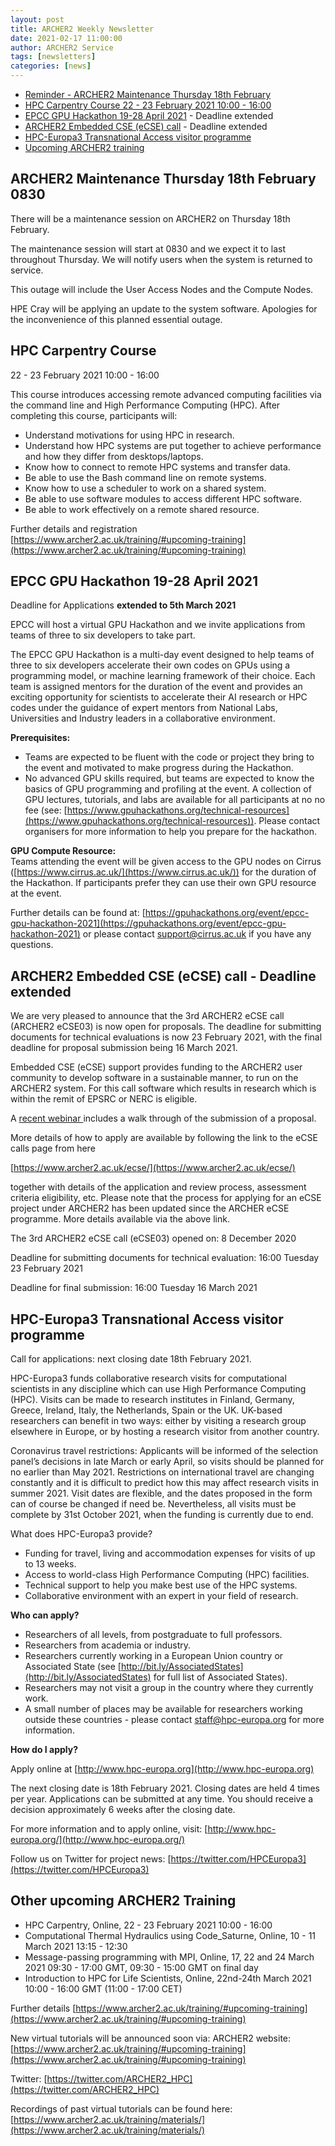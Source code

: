```yaml
---
layout: post
title: ARCHER2 Weekly Newsletter
date: 2021-02-17 11:00:00
author: ARCHER2 Service
tags: [newsletters] 
categories: [news]
---
```


- [Reminder - ARCHER2 Maintenance Thursday 18th February](#archer2-maintenance-thursday-18th-february-0830)
- [HPC Carpentry Course 22 - 23 February 2021 10:00 - 16:00 ](#hpc-carpentry-course)
- [EPCC GPU Hackathon 19-28 April 2021](#epcc-gpu-hackathon-19-28-april-2021) - Deadline extended
- [ARCHER2 Embedded CSE (eCSE) call](#archer2-embedded-cse-ecse-call---deadline-extended) - Deadline extended
- [HPC-Europa3 Transnational Access visitor programme](#hpc-europa3-transnational-access-visitor-programme)
- [Upcoming ARCHER2 training](#other-upcoming-archer2-training) 


## ARCHER2 Maintenance Thursday 18th February 0830 

There will be a maintenance session on ARCHER2 on Thursday 18th February.

The maintenance session will start at 0830 and we expect it to last throughout Thursday. We will notify users when the system is returned to service.

This outage will include the User Access Nodes and the Compute Nodes.

HPE Cray will be applying an update to the system software. Apologies for the inconvenience of this planned essential outage.


## HPC Carpentry Course

22 - 23 February 2021 10:00 - 16:00

This course introduces accessing remote advanced computing facilities via the command line and High Performance Computing (HPC). After completing this course, participants will:

- Understand motivations for using HPC in research.
- Understand how HPC systems are put together to achieve performance and how they differ from desktops/laptops.
- Know how to connect to remote HPC systems and transfer data.
- Be able to use the Bash command line on remote systems.
- Know how to use a scheduler to work on a shared system.
- Be able to use software modules to access different HPC software.
- Be able to work effectively on a remote shared resource.

Further details and registration [https://www.archer2.ac.uk/training/#upcoming-training](https://www.archer2.ac.uk/training/#upcoming-training)


## EPCC GPU Hackathon 19-28 April 2021

Deadline for Applications **extended to 5th March 2021** 

EPCC will host a virtual GPU Hackathon and we invite applications from teams of three to six developers to take part.  

The EPCC GPU Hackathon is a multi-day event designed to help teams of three to six developers accelerate their own codes on GPUs using a programming model, or machine learning framework of their choice. Each team is assigned mentors for the duration of the event and provides an exciting opportunity for scientists to accelerate their AI research or HPC codes under the guidance of expert mentors from National Labs, Universities and Industry leaders in a collaborative environment.   

**Prerequisites:** 
 - Teams are expected to be fluent with the code or project they bring to the event and motivated to make progress during the Hackathon.   
 -	No advanced GPU skills required, but teams are expected to know the basics of GPU programming and profiling at the event. A collection of GPU lectures, tutorials, and labs are available for all participants at no no fee (see: [https://www.gpuhackathons.org/technical-resources](https://www.gpuhackathons.org/technical-resources)). Please contact organisers for more information to help you prepare for the hackathon. 

**GPU Compute Resource:**  
Teams attending the event will be given access to the GPU nodes on Cirrus ([https://www.cirrus.ac.uk/](https://www.cirrus.ac.uk/)) for the duration of the Hackathon. If participants prefer they can use their own GPU resource at the event.  


Further details can be found at: [https://gpuhackathons.org/event/epcc-gpu-hackathon-2021](https://gpuhackathons.org/event/epcc-gpu-hackathon-2021) or please contact [support@cirrus.ac.uk](mailto:support@cirrus.ac.uk) if you have any questions. 





## ARCHER2 Embedded CSE (eCSE) call - Deadline extended

We are very pleased to announce that the 3rd ARCHER2 eCSE call (ARCHER2
eCSE03) is now open for proposals. The deadline for submitting documents for technical evaluations is now 23 February 2021, 
with the final deadline for proposal submission being 16 March 2021.

Embedded CSE (eCSE) support provides funding to the ARCHER2 user community to develop software in a sustainable manner, to run on the
ARCHER2 system. For this call software which results in research which is within the remit of EPSRC or NERC is eligible.

A [recent webinar ](https://www.archer2.ac.uk/training/courses/210203-ecse-webinar/) includes a walk through of the submission of a proposal.

More details of how to apply are available by following the link to the eCSE calls page from here

[https://www.archer2.ac.uk/ecse/](https://www.archer2.ac.uk/ecse/)

together with details of the application and review process, assessment criteria eligibility, etc. Please note that the process for applying for an eCSE project under ARCHER2 has been updated since the ARCHER eCSE programme. More details available via the above link.

The 3rd ARCHER2 eCSE call (eCSE03) opened on: 8 December 2020

Deadline for submitting documents for technical evaluation: 16:00 
Tuesday 23 February 2021

Deadline for final submission: 16:00 Tuesday 16 March 2021


## HPC-Europa3 Transnational Access visitor programme

Call for applications: next closing date 18th February 2021.

HPC-Europa3 funds collaborative research visits for computational scientists in any discipline which can use High Performance Computing (HPC). Visits can be made to research institutes in Finland, Germany, Greece, Ireland, Italy, the Netherlands, Spain or the UK. UK-based researchers can benefit in two ways: either by visiting a research group elsewhere in Europe, or by hosting a research visitor from another country. 

Coronavirus travel restrictions: Applicants will be informed of the selection panel’s decisions in late March or early April, so visits should be planned for no earlier than May 2021. Restrictions on international travel are changing constantly and it is difficult to predict how this may affect research visits in summer 2021. Visit dates are flexible, and the dates proposed in the form can of course be changed if need be. Nevertheless, all visits must be complete by 31st October 2021, when the funding is currently due to end. 

What does HPC-Europa3 provide?

 - Funding for travel, living and accommodation expenses for visits of up to 13 weeks.
 - Access to world-class High Performance Computing (HPC) facilities.
 - Technical support to help you make best use of the HPC systems.
 - Collaborative environment with an expert in your field of research.

**Who can apply?**

 - Researchers of all levels, from postgraduate to full professors.
 - Researchers from academia or industry.
 - Researchers currently working in a European Union country or Associated State (see [http://bit.ly/AssociatedStates](http://bit.ly/AssociatedStates) for full list of Associated States).
 - Researchers may not visit a group in the country where they currently work.
 - A small number of places may be available for researchers working outside these countries - please contact [staff@hpc-europa.org](mailto:staff@hpc-europa.org) for more information.

**How do I apply?**

Apply online at [http://www.hpc-europa.org](http://www.hpc-europa.org)

The next closing date is 18th February 2021. Closing dates are held 4 times per year. Applications can be submitted at any time. You should receive a decision approximately 6 weeks after the closing date. 

For more information and to apply online, visit: [http://www.hpc-europa.org/](http://www.hpc-europa.org/)

Follow us on Twitter for project news: [https://twitter.com/HPCEuropa3](https://twitter.com/HPCEuropa3)



## Other upcoming ARCHER2 Training


- HPC Carpentry, Online, 22 - 23 February 2021 10:00 - 16:00 
- Computational Thermal Hydraulics using Code_Saturne, Online, 10 - 11 March 2021 13:15 - 12:30 
- Message-passing programming with MPI, Online, 17, 22 and 24 March 2021 09:30 - 17:00 GMT, 09:30 - 15:00 GMT on final day 
- Introduction to HPC for Life Scientists, Online, 22nd-24th March 2021 10:00 - 16:00 GMT (11:00 - 17:00 CET) 


Further details [https://www.archer2.ac.uk/training/#upcoming-training](https://www.archer2.ac.uk/training/#upcoming-training)

New virtual tutorials will be announced soon via: ARCHER2 website: [https://www.archer2.ac.uk/training/#upcoming-training](https://www.archer2.ac.uk/training/#upcoming-training)

Twitter: [https://twitter.com/ARCHER2_HPC](https://twitter.com/ARCHER2_HPC)

Recordings of past virtual tutorials can be found here: [https://www.archer2.ac.uk/training/materials/](https://www.archer2.ac.uk/training/materials/)